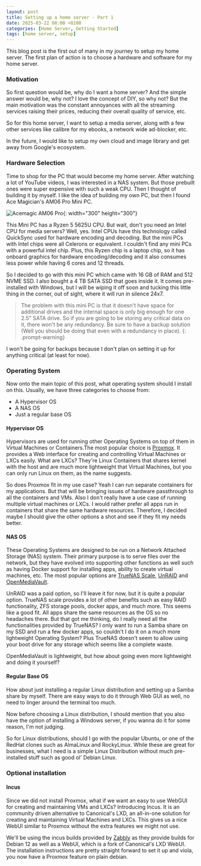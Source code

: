 ```yaml
---
layout: post
title: Setting up a home server - Part 1
date: 2025-03-22 08:00 +0200
categories: [Home Server, Getting Started]
tags: [home server, setup]
---
```


This blog post is the first out of many in my journey to setup my home server. The first plan of action is to choose a hardware and software for my home server.

### Motivation
So first question would be, why do I want a home server? And the simple answer would be, why not? I love the concept of DIY, so why not? But the main motivation was the constant annoyances with all the streaming services raising their prices, reducing their overall quality of service, etc.

So for this home server, I want to setup a media server, along with a few other services like calibre for my ebooks, a network wide ad-blocker, etc.

In the future, I would like to setup my own cloud and image library and get away from Google's ecosystem.

### Hardware Selection
Time to shop for the PC that would become my home server. After watching a lot of YouTube videos, I was interested in a NAS system. But those prebuilt ones were super expensive with such a weak CPU. Then I thought of building it by myself. I like the idea of building my own PC, but then I found Ace Magician's AM06 Pro Mini PC.

![Acemagic AM06 Pro](https://acemagic.com/cdn/shop/files/AM06_-1.jpg?v=1718699221){: width="300" height="300"}

This Mini PC has a Ryzen 5 5625U CPU. But wait, don't you need an Intel CPU for media servers? Well, yes. Intel CPUs have this technology called QuickSync used for hardware encoding and decoding. But the mini PCs with Intel chips were all Celerons or equivalent. I couldn't find any mini PCs with a powerful intel chip. Plus, this Ryzen chip is a laptop chip, so it has onboard graphics for hardware encoding/decoding and it also consumes less power while having 6 cores and 12 threads.

So I decided to go with this mini PC which came with 16 GB of RAM and 512 NVME SSD. I also bought a 4 TB SATA SSD that goes inside it. It comes pre-installed with Windows, but I will be wiping it off soon and tucking this little thing in the corner, out of sight, where it will run in silence 24x7.

> The problem with this mini PC is that it doesn't have space for additional drives and the internal space is only big enough for one 2.5" SATA drive. So if you are going to be storing any critical data on it, there won't be any redundancy. Be sure to have a backup solution (Well you should be doing that even with a redundancy in place).
{: .prompt-warning}

I won't be going for backups because I don't plan on setting it up for anything critical (at least for now).

### Operating System
Now onto the main topic of this post, what operating system should I install on this. Usually, we have three categories to choose from:

* A Hypervisor OS
* A NAS OS
* Just a regular base OS

#### Hypervisor OS
Hypervisors are used for running other Operating Systems on top of them in Virtual Machines or Containers.The most popular choice is [Proxmox](https://proxmox.com/en/). It provides a Web interface for creating and controlling Virtual Machines or LXCs easily. What are LXCs? They're Linux Containers that shares kernel with the host and are much more lightweight that Virtual Machines, but you can only run Linux on them, as the name suggests.

So does Proxmox fit in my use case? Yeah I can run separate containers for my applications. But that will be bringing issues of hardware passthrough to all the containers and VMs. Also I don't really have a use case of running multiple virtual machines or LXCs. I would rather prefer all apps run in containers that share the same hardware resources. Therefore, I decided maybe I should give the other options a shot and see if they fit my needs better.

#### NAS OS
These Operating Systems are designed to be run on a Network Attached Storage (NAS) system. Their primary purpose is to serve files over the network, but they have evolved into supporting other functions as well such as having Docker support for installing apps, ability to create virtual machines, etc. The most popular options are [TrueNAS Scale](https://www.truenas.com/truenas-scale/), [UnRAID](https://unraid.net/) and [OpenMediaVault](https://www.openmediavault.org/).

UnRAID was a paid option, so I'll leave it for now, but it is quite a popular option. TrueNAS scale provides a lot of other benefits such as easy RAID functionality, ZFS storage pools, docker apps, and much more. This seems like a good fit. All apps share the same resources as the OS so no headaches there. But that got me thinking, do I really need all the functionalities provided by TrueNAS? I only want to run a Samba share on my SSD and run a few docker apps, so couldn't I do it on a much more lightweight Operating System? Plus TrueNAS doesn't seem to allow using your boot drive for any storage which seems like a complete waste. 

OpenMediaVault is lightweight, but how about going even more lightweight and doing it yourself?

#### Regular Base OS
How about just installing a regular Linux distribution and setting up a Samba share by myself. There are easy ways to do it through Web GUI as well, no need to linger around the terminal too much.

Now before choosing a Linux distribution, I should mention that you also have the option of installing a Windows server, if you wanna do it for some reason, I'm not judging.

So for Linux distributions, should I go with the popular Ubuntu, or one of the RedHat clones such as AlmaLinux and RockyLinux. While these are great for businesses, what I need is a simple Linux Distribution without much pre-installed stuff such as good ol' Debian Linux.

### Optional installation
#### Incus
Since we did not install Proxmox, what if we want an easy to use WebGUI for creating and maintaining VMs and LXCs? Introducing Incus. It is an community driven alternative to Canonical's LXD, an all-in-one solution for creating and maintaining Virtual Machines and LXCs. This gives us a nice WebUI similar to Proxmox without the extra features we might not use.

We'll be using the incus builds provided by [Zabbly](https://github.com/zabbly/incus) as they provide builds for Debian 12 as well as a WebUI, which is a fork of Canonical's LXD WebUI. The installation instructions are pretty straight forward to set it up and viola, you now have a Proxmox feature on plain debian.